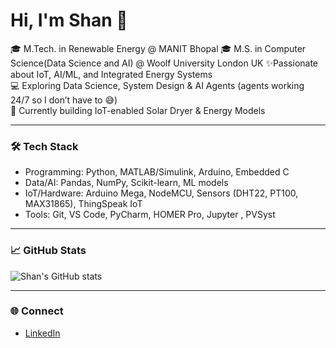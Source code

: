 # Hi, I'm Shan 👋

 🎓 M.Tech. in Renewable Energy @ MANIT Bhopal  🎓 M.S. in Computer Science(Data Science and AI) @ Woolf University London UK
 ✨Passionate about IoT, AI/ML, and Integrated Energy Systems  
 💻 Exploring Data Science, System Design & AI Agents (agents working 24/7 so I don’t have to 😅)  
 🌱 Currently building IoT-enabled Solar Dryer & Energy Models  

---

### 🛠 Tech Stack
- Programming: Python, MATLAB/Simulink, Arduino, Embedded C 
- Data/AI: Pandas, NumPy, Scikit-learn, ML models  
- IoT/Hardware: Arduino Mega, NodeMCU, Sensors (DHT22, PT100, MAX31865), ThingSpeak IoT 
- Tools: Git, VS Code, PyCharm, HOMER Pro, Jupyter , PVSyst 

---

### 📈 GitHub Stats
![Shan's GitHub stats](https://github-readme-stats.vercel.app/api?username=Shan1729&show_icons=true&theme=tokyonight)

---

### 🌐 Connect
- [LinkedIn](https://www.linkedin.com/in/YOUR-LINKEDIN/)  

<!--
**Shan1729/Shan1729** is a ✨ _special_ ✨ repository because its `README.md` (this file) appears on your GitHub profile.

Here are some ideas to get you started:

- 🔭 I’m currently working on ...
- 🌱 I’m currently learning ...
- 👯 I’m looking to collaborate on ...
- 🤔 I’m looking for help with ...
- 💬 Ask me about ...
- 📫 How to reach me: ...
- 😄 Pronouns: ...
- ⚡ Fun fact: ...
-->
